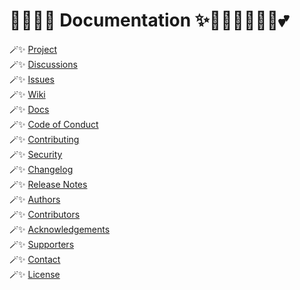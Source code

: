 # 🧚🏻‍♀️✨ Documentation ✨🧚🏻‍♀️🦄🔮🏰💕

🪄✨ [Project](https://github.com/miamatriarx/matriarx/projects)\
🪄✨ [Discussions](https://github.com/miamatriarx/matriarx/discussions)\
🪄✨ [Issues](https://github.com/miamatriarx/matriarx/issues)\
🪄✨ [Wiki](https://github.com/miamatriarx/matriarx/wiki)\
🪄✨ [Docs](https://github.com/miamatriarx/matriarx/blob/main/docs/readme.md)\
🪄✨ [Code of Conduct](https://github.com/miamatriarx/.github/blob/main/docs/code_of_conduct.md)\
🪄✨ [Contributing](https://github.com/miamatriarx/.github/blob/main/docs/contributing.md)\
🪄✨ [Security](https://github.com/miamatriarx/.github/blob/main/docs/security.md)\
🪄✨ [Changelog](https://github.com/miamatriarx/matriarx/blob/main/docs/changelog.md)\
🪄✨ [Release Notes](https://github.com/miamatriarx/matriarx/blob/main/docs/release.md)\
🪄✨ [Authors](https://github.com/miamatriarx/matriarx/blob/main/docs/authors.md)\
🪄✨ [Contributors](https://github.com/miamatriarx/matriarx/blob/main/docs/contributors.md)\
🪄✨ [Acknowledgements](https://github.com/miamatriarx/matriarx/blob/main/docs/acknowledgements.md)\
🪄✨ [Supporters](https://github.com/miamatriarx/matriarx/blob/main/docs/supporters.md)\
🪄✨ [Contact](https://github.com/miamatriarx/.github/blob/main/docs/support.md)\
🪄✨ [License](https://github.com/miamatriarx/matriarx/blob/main/license)
